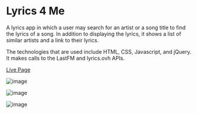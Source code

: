 # Lyrics 4 Me

A lyrics app in which a user may search for an artist or a song title to find the lyrics of a song.
In addition to displaying the lyrics, it shows a list of similar artists and a link to their lyrics.

The technologies that are used include HTML, CSS, Javascript, and jQuery.
It makes calls to the LastFM and lyrics.ovh APIs.

[Live Page](https://patrickgus.github.io/API-Hack-App/https://patrickgus.github.io/API-Hack-App/)

![image](https://user-images.githubusercontent.com/53308172/67908455-cdbd8200-fb38-11e9-8a0a-03fb295e4cbe.png)

![image](https://user-images.githubusercontent.com/53308172/67908822-31947a80-fb3a-11e9-9d07-f1b6da44f5d0.png)

![image](https://user-images.githubusercontent.com/53308172/67908563-2b51ce80-fb39-11e9-91ee-f35fece07675.png)
